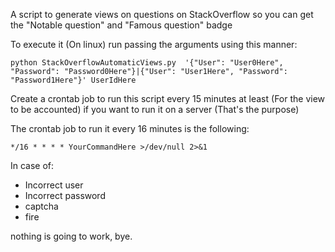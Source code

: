 A script to generate views on questions on StackOverflow so you can get the "Notable question" and "Famous question" badge

To execute it (On linux) run passing the arguments using this manner:

`python StackOverflowAutomaticViews.py  '{"User": "User0Here", "Password": "Password0Here"}|{"User": "User1Here", "Password": "Password1Here"}' UserIdHere`

Create a crontab job to run this script every 15 minutes at least (For the view to be accounted) if you want to run it on a server (That's the purpose)

The crontab job to run it every 16 minutes is the following:

`*/16 * * * * YourCommandHere >/dev/null 2>&1`

In case of:
- Incorrect user
- Incorrect password
- captcha
- fire

nothing is going to work, bye.
